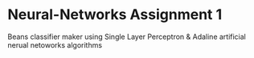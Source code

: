 # Neural-Networks Assignment 1
Beans classifier maker using Single Layer Perceptron & Adaline artificial nerual netoworks algorithms